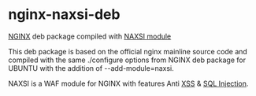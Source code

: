 # nginx-naxsi-deb
[NGINX](http://nginx.org/) deb package compiled with [NAXSI module](https://github.com/nbs-system/naxsi)

This deb package is based on the official nginx mainline source code and compiled with the same ./configure options from NGINX deb package for UBUNTU with the addition of --add-module=naxsi.

NAXSI is a WAF module for NGINX with features Anti [XSS](https://www.owasp.org/index.php/Cross-site_Scripting_%28XSS%29) & [SQL Injection](https://www.owasp.org/index.php/SQL_injection).
